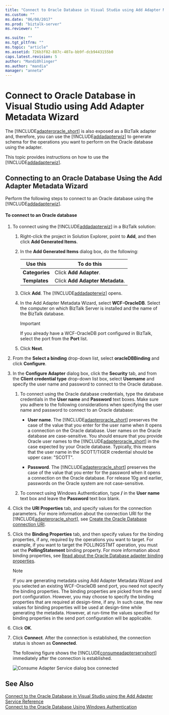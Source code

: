 ```yaml
---
title: "Connect to Oracle Database in Visual Studio using Add Adapter Metadata Wizard | Microsoft Docs"
ms.custom: ""
ms.date: "06/08/2017"
ms.prod: "biztalk-server"
ms.reviewer: ""

ms.suite: ""
ms.tgt_pltfrm: ""
ms.topic: "article"
ms.assetid: 726b3f82-887c-407a-bb9f-dcb9443155b0
caps.latest.revision: 5
author: "MandiOhlinger"
ms.author: "mandia"
manager: "anneta"
---
```

# Connect to Oracle Database in Visual Studio using Add Adapter Metadata Wizard
The [!INCLUDE[adapteroracle_short](../../includes/adapteroracle-short-md.md)] is also exposed as a BizTalk adapter and, therefore, you can use the [!INCLUDE[addadapterwiz](../../includes/addadapterwiz-md.md)] to generate schema for the operations you want to perform on the Oracle database using the adapter.  

 This topic provides instructions on how to use the [!INCLUDE[addadapterwiz](../../includes/addadapterwiz-md.md)].  

## Connecting to an Oracle Database Using the Add Adapter Metadata Wizard  
 Perform the following steps to connect to an Oracle database using the [!INCLUDE[addadapterwiz](../../includes/addadapterwiz-md.md)].  

#### To connect to an Oracle database  

1. To connect using the [!INCLUDE[addadapterwiz](../../includes/addadapterwiz-md.md)] in a BizTalk solution:  

   1. Right-click the project in Solution Explorer, point to **Add**, and then click **Add Generated Items**.  

   2. In the **Add Generated Items** dialog box, do the following:  


      |    Use this    |           To do this            |
      |----------------|---------------------------------|
      | **Categories** |     Click **Add Adapter**.      |
      | **Templates**  | Click **Add Adapter Metadata**. |


   3. Click **Add**. The [!INCLUDE[addadapterwiz](../../includes/addadapterwiz-md.md)] opens.  

   4. In the Add Adapter Metadata Wizard, select **WCF-OracleDB**. Select the computer on which BizTalk Server is installed and the name of the BizTalk database.  

      > [!IMPORTANT]
      >  If you already have a WCF-OracleDB port configured in BizTalk, select the port from the **Port** list.  

   5. Click **Next**.  

2. From the **Select a binding** drop-down list, select **oracleDBBinding** and click **Configure**.  

3. In the **Configure Adapter** dialog box, click the **Security** tab, and from the **Client credential type** drop-down list box, select **Username** and specify the user name and password to connect to the Oracle database.  

   1. To connect using the Oracle database credentials, type the database credentials in the **User name** and **Password** text boxes. Make sure you adhere to the following considerations when specifying the user name and password to connect to an Oracle database:  

      - **User name**. The [!INCLUDE[adapteroracle_short](../../includes/adapteroracle-short-md.md)] preserves the case of the value that you enter for the user name when it opens a connection on the Oracle database. User names on the Oracle database are case-sensitive. You should ensure that you provide Oracle user names to the [!INCLUDE[adapteroracle_short](../../includes/adapteroracle-short-md.md)] in the case expected by your Oracle database. Typically, this means that the user name in the SCOTT/TIGER credential should be upper case: "SCOTT".  

      - **Password**. The [!INCLUDE[adapteroracle_short](../../includes/adapteroracle-short-md.md)] preserves the case of the value that you enter for the password when it opens a connection on the Oracle database. For release 10g and earlier, passwords on the Oracle system are not case-sensitive.  

   2. To connect using Windows Authentication, type **/** in the **User name** text box and leave the **Password** text box blank.  

4. Click the **URI Properties** tab, and specify values for the connection parameters. For more information about the connection URI for the [!INCLUDE[adapteroracle_short](../../includes/adapteroracle-short-md.md)], see [Create the Oracle Database connection URI](../../adapters-and-accelerators/adapter-oracle-database/create-the-oracle-database-connection-uri.md).  

5. Click the **Binding Properties** tab, and then specify values for the binding properties, if any, required by the operations you want to target. For example, if you want to target the POLLINGSTMT operation, you must set the **PollingStatement** binding property. For more information about binding properties, see [Read about the Oracle Database adapter binding properties](../../adapters-and-accelerators/adapter-oracle-database/read-about-the-oracle-database-adapter-binding-properties.md).

   > [!NOTE]
   >  If you are generating metadata using Add Adapter Metadata Wizard and you selected an existing WCF-OracleDB send port, you need not specify the binding properties. The binding properties are picked from the send port configuration. However, you may choose to specify the binding properties that are required at design-time, if any. In such case, the new values for binding properties will be used at design-time while generating the metadata. However, at run-time the values specified for binding properties in the send port configuration will be applicable.  

6. Click **OK**.  

7. Click **Connect**. After the connection is established, the connection status is shown as **Connected**.  

    The following figure shows the [!INCLUDE[consumeadapterservshort](../../includes/consumeadapterservshort-md.md)] immediately after the connection is established.  

    ![Consume Adapter Service dialog box connected](../../adapters-and-accelerators/adapter-oracle-database/media/b5bdb08c-4326-408b-8c2a-aedae64925c8.gif "b5bdb08c-4326-408b-8c2a-aedae64925c8")  

## See Also  
 [Connect to the Oracle Database in Visual Studio using the Add Adapter Service Reference](../../adapters-and-accelerators/adapter-oracle-database/connect-to-the-oracle-db-in-visual-studio-using-the-add-adapter-service.md)   
 [Connect to the Oracle Database Using Windows Authentication](../../adapters-and-accelerators/adapter-oracle-database/connect-to-the-oracle-database-using-windows-authentication.md)